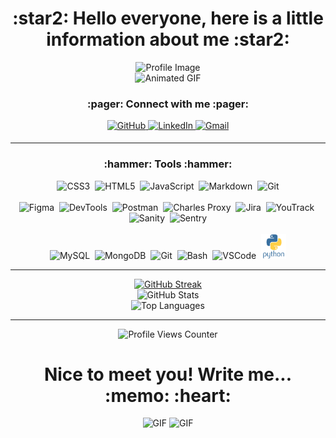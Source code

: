 <!-- Main Title -->
<h1 align="center">:star2: Hello everyone, here is a little information about me :star2:</h1>

<!-- Profile Header Images -->
<div id="header" align="center">
    <img src="https://drive.google.com/uc?export=download&confirm=no_antivirus&id=1C0B-FO2O4rx_9wctam-Nfm-r63BXJhuv" alt="Profile Image"/>
</div>
<div id="header" align="center">
    <img src="https://media.giphy.com/media/Aa3k6VDl2EDauCyE6U/giphy.gif" width="300" alt="Animated GIF"/>  
</div>

<!-- Connect With Me Section -->
<h3 align="center">:pager: Connect with me :pager:</h3>
<div align="center">
    <a href="https://github.com/chabanova-ekaterina" target="_blank">
        <img src="https://drive.google.com/uc?export=download&confirm=no_antivirus&id=13hhL9bLUOIWBKQ48YdlJdryhbpYaDGKE" alt="GitHub" style="margin-bottom: 5px;" />
    </a>
    <a href="https://linkedin.com/in/ekaterina-chabanova/" target="_blank">
        <img src="https://drive.google.com/uc?export=download&confirm=no_antivirus&id=1ytKqYCGmV7kUCD1JCPfTmSBSb-1u3T8Z" alt="LinkedIn" style="margin-bottom: 5px;" />
    </a>
    <a href="mailto:chabanova.ca@gmail.com" target="_blank">
        <img src="https://drive.google.com/uc?export=download&confirm=no_antivirus&id=1t3kMiH3SWm3wJYc6FeDmrgO80CpKaOCe" alt="Gmail" style="margin-bottom: 5px;" />
    </a>
    <!-- Uncomment to add Facebook link -->
    <!--
    <a href="https://www.facebook.com/chabanovaekaterina/" target="_blank">
        <img src="https://drive.google.com/uc?export=download&confirm=no_antivirus&id=1pdIdzSmi8fV2XIaJEyz3LwdKDaIK4Jps" alt="Facebook" style="margin-bottom: 5px;" />
    </a>
    -->
</div>

---

<!-- Tools Section -->
<h3 align="center">:hammer: Tools :hammer:</h3>
<div align="center">
    <!-- First Row -->
    <img src="https://drive.google.com/uc?export=download&confirm=no_antivirus&id=1xr_h9yg6-ZmftS_UPwg11sYQquvK4-0t" title="CSS3" alt="CSS3" width="40" height="40"/>&nbsp;
    <img src="https://drive.google.com/uc?export=download&confirm=no_antivirus&id=1N_kMTKkw-EMrdpKwri54SKRmNotLEEH2" title="HTML5" alt="HTML5" width="40" height="40"/>&nbsp;
    <img src="https://drive.google.com/uc?export=download&confirm=no_antivirus&id=1OggP9DdM0zLIRX2L3ok7WzX-SXLow6oi" title="JavaScript" alt="JavaScript" width="40" height="40"/>&nbsp;
    <img src="https://drive.google.com/uc?export=download&confirm=no_antivirus&id=1S6y0VMyMyUM3Vnk9dc-70Jh-GiWo5EK8" title="Markdown" alt="Markdown" width="60" height="40"/>&nbsp;
    <img src="https://drive.google.com/uc?export=download&confirm=no_antivirus&id=1bT8xerzZ_L4P9KnG-pPrs8VNYfLfH_Xk" title="Git" alt="Git" width="40" height="40"/>
    <br><br>
<!-- Second Row -->
    <img src="https://cdn.jsdelivr.net/gh/devicons/devicon/icons/figma/figma-original.svg" title="Figma" alt="Figma" width="40" height="40"/>&nbsp;
    <img src="https://d33wubrfki0l68.cloudfront.net/38b5c953a4667366685d55db55d057c86db1fc54/a0fdc/static/acae6b24d940347661ca901ea07f47c1/chrome-dev-logo-icon.png" title="DevTools" alt="DevTools" width="40" height="40"/>&nbsp;
    <img src="https://www.svgrepo.com/show/354202/postman-icon.svg" title="Postman" alt="Postman" width="40" height="40"/>&nbsp;
    <img src="https://cdn.icon-icons.com/icons2/3053/PNG/512/charles_proxy_macos_bigsur_icon_190302.png" title="Charles Proxy" alt="Charles Proxy" width="40" height="40"/>&nbsp;
    <img src="https://cdn.jsdelivr.net/gh/devicons/devicon/icons/jira/jira-original.svg" title="Jira" alt="Jira" width="40" height="40"/>&nbsp;
    <img src="https://upload.wikimedia.org/wikipedia/commons/thumb/8/8d/YouTrack_Icon.svg/1024px-YouTrack_Icon.svg.png" title="YouTrack" alt="YouTrack" width="40" height="40"/>&nbsp;
    <img src="https://cdn.worldvectorlogo.com/logos/sanity.svg" title="Sanity" alt="Sanity" width="40" height="40"/>&nbsp;
    <img src="https://cdn.worldvectorlogo.com/logos/sentry-3.svg" title="Sentry" alt="Sentry" width="40" height="40"/>
    <br><br>
<!-- Third Row -->
    <img src="https://cdn.jsdelivr.net/gh/devicons/devicon/icons/mysql/mysql-original.svg" title="MySQL" alt="MySQL" width="40" height="40"/>&nbsp;
    <img src="https://cdn.jsdelivr.net/gh/devicons/devicon/icons/mongodb/mongodb-original.svg" title="MongoDB" alt="MongoDB" width="40" height="40"/>&nbsp;
    <img src="https://cdn.jsdelivr.net/gh/devicons/devicon/icons/git/git-original.svg" title="Git" alt="Git" width="40" height="40"/>&nbsp;
    <img src="https://upload.wikimedia.org/wikipedia/commons/thumb/4/4b/Bash_Logo_Colored.svg/1024px-Bash_Logo_Colored.svg.png" title="Bash" alt="Bash" width="40" height="40"/>&nbsp;
    <img src="https://cdn.jsdelivr.net/gh/devicons/devicon/icons/vscode/vscode-original.svg" title="VSCode" alt="VSCode" width="40" height="40"/>&nbsp;
    <img src="https://raw.githubusercontent.com/devicons/devicon/master/icons/python/python-original-wordmark.svg" title="Python" alt="Python" width="40" height="40"/>
</div>

---

<!-- GitHub Streak Stats -->
<div align="center">
    <a href="https://git.io/streak-stats">
        <img src="http://github-readme-streak-stats.herokuapp.com?user=chabanova-ekaterina&theme=midnight-purple&border_radius=8&date_format=j%20M%5B%20Y%5D&mode=weekly" alt="GitHub Streak"/>
    </a>
</div>

<!-- GitHub Stats -->
<div align="center">
    <img src="https://github-readme-stats.vercel.app/api?username=chabanova-ekaterina&show_icons=true&theme=midnight-purple" alt="GitHub Stats"/>
</div>

<!-- Top Languages -->
<div align="center">
    <img src="https://github-readme-stats.vercel.app/api/top-langs/?username=chabanova-ekaterina&layout=compact&theme=midnight-purple" alt="Top Languages"/>
</div>

---

<!-- Profile Views Counter -->
<div align="center">
    <img src="https://komarev.com/ghpvc/?username=chabanova-ekaterina&&style=flat-square" width="180" height="35" alt="Profile Views Counter"/>
</div>

<!-- Closing Section -->
<h1 align="center">Nice to meet you! Write me... :memo: :heart:</h1>
<div id="header" align="center">
    <img src="https://media.giphy.com/media/W55aS2VNgtUWLAij2S/giphy.gif" width="300" alt="GIF"/>  
    <img src="https://media.giphy.com/media/v1.Y2lkPTc5MGI3NjExZTMwMzJiZmE0MzU5YmJjNjc4MjU3OWU1Mzg2YjNlMTk4ZTBhNDNkNCZjdD1n/JPgbkckJHW1vSWknU5/giphy.gif" width="300" alt="GIF"/>  
</div>
